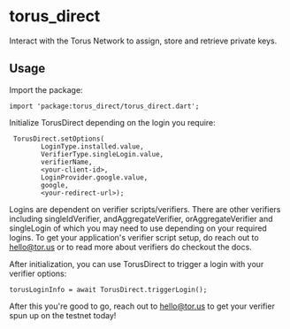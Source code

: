# torus_direct

Interact with the Torus Network to assign, store and retrieve private keys. 

## Usage 

Import the package:

```
import 'package:torus_direct/torus_direct.dart';
```

Initialize TorusDirect depending on the login you require:

```
 TorusDirect.setOptions(
        LoginType.installed.value,
        VerifierType.singleLogin.value,
        verifierName,
        <your-client-id>,
        LoginProvider.google.value,
        google,
        <your-redirect-url>);
```
Logins are dependent on verifier scripts/verifiers. There are other verifiers including singleIdVerifier, andAggregateVerifier, orAggregateVerifier and singleLogin of which you may need to use depending on your required logins. To get your application's verifier script setup, do reach out to hello@tor.us or to read more about verifiers do checkout the docs.

After initialization, you can use TorusDirect to trigger a login with your verifier options:

```
torusLoginInfo = await TorusDirect.triggerLogin();
```

After this you're good to go, reach out to hello@tor.us to get your verifier spun up on the testnet today!

